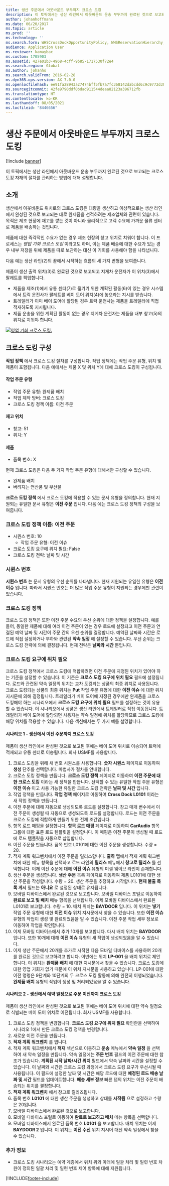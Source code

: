 ```yaml
---
title: 생산 주문에서 아웃바운드 부두까지 크로스 도킹
description: 이 토픽에서는 생산 라인에서 아웃바운드 운송 부두까지 완료된 것으로 보고되는 크로스 도킹 자재의 절차를 관리하는 방법에 대해 설명합니다.
author: johanhoffmann
ms.date: 06/20/2017
ms.topic: article
ms.prod: ''
ms.technology: ''
ms.search.form: WHSCrossDockOpportunityPolicy, WHSReservationHierarchy, WHSInventTableReservationHierarchy, WHSItemGroupLoadTemplate
audience: Application User
ms.reviewer: kamaybac
ms.custom: 1705903
ms.assetid: 427e01b3-4968-4cff-9b85-1717530f72e4
ms.search.region: Global
ms.author: johanho
ms.search.validFrom: 2016-02-28
ms.dyn365.ops.version: AX 7.0.0
ms.openlocfilehash: ee91fa28943a27474bff5fb7a7fc368142dabcdd6c9c9772d38134af0257ef6e
ms.sourcegitcommit: 42fe9790ddf0bdad911544deaa82123a396712fb
ms.translationtype: HT
ms.contentlocale: ko-KR
ms.lasthandoff: 08/05/2021
ms.locfileid: "8446656"
---
```

# <a name="cross-docking-from-production-orders-to-outbound-docks"></a>생산 주문에서 아웃바운드 부두까지 크로스 도킹

[!include [banner](../includes/banner.md)]

이 토픽에서는 생산 라인에서 아웃바운드 운송 부두까지 완료된 것으로 보고되는 크로스 도킹 자재의 절차를 관리하는 방법에 대해 설명합니다.

## <a name="introduction"></a>소개

생산에서 아웃바운드 위치로의 크로스 도킹은 대량을 생산하고 이상적으로는 생산 라인에서 완성된 것으로 보고되는 대로 완제품을 선적하려는 제조업체와 관련이 있습니다. 목적은 제조 현장에 재고를 쌓는 것이 아니라 물리적으로 고객 수요에 가까운 물류 센터로 제품을 배송하는 것입니다.

제품에 대한 즉각적인 수요가 없는 경우 제조 현장의 창고 위치로 치워야 합니다. 이 프로세스는 *영업 기회 크로스 도킹* 이라고도 하며, 이는 제품 배송에 대한 수요가 있는 경우 내부 저장을 위해 제품을 따로 보관하는 대신 이 기회를 사용해야 함을 나타냅니다.

다음 예는 생산 라인(2)의 끝에서 시작하는 흐름의 세 가지 변형을 보여줍니다.

제품이 생산 출력 위치(3)로 완료된 것으로 보고되고 지게차 운전자가 이 위치(3)에서 팔레트를 픽업합니다.

-   제품을 제조(1)에서 유통 센터(7)로 옮기기 위한 계획된 활동(6)이 있는 경우 시스템에서 트럭 운전사가 팔레트를 베이 도어 위치(4)에 놓으라는 지시를 받습니다.
-   트레일러가 이미 베이 도어에 할당된 경우 트럭 운전사는 제품을 트레일러에 직접 적재하도록 지시됩니다.
-   제품 운송을 위한 계획된 활동이 없는 경우 지게차 운전자는 제품을 내부 창고(5)의 위치로 치워야 합니다.

[![영업 기회 크로스 도킹.](./media/scenario1.png)](./media/scenario1.png)

## <a name="configure-cross-docking"></a>크로스 도킹 구성
**작업 정책** 에서 크로스 도킹 절차를 구성합니다. 작업 정책에는 작업 주문 유형, 위치 및 제품이 포함됩니다. 다음 예에서는 제품 X 및 위치 Y에 대해 크로스 도킹이 구성됩니다.

#### <a name="work-order-types"></a>작업 주문 유형

-   작업 주문 유형: 완제품 배치
-   작업 제작 방버: 크로스 도킹
-   크로스 도킹 정책 이름: 이전 주문

#### <a name="inventory-locations"></a>재고 위치

-   창고: 51
-   위치: Y

#### <a name="products"></a>제품

-   품목 번호: X

현재 크로스 도킹은 다음 두 가지 작업 주문 유형에 대해서만 구성할 수 있습니다.

-   완제품 배치
-   버려지는 연산품 및 부산물

**크로스 도킹 정책** 에서 크로스 도킹에 적용할 수 있는 문서 유형을 정의합니다. 현재 지원되는 유일한 문서 유형은 **이전 주문** 입니다. 다음 예는 크로스 도킹 정책의 구성을 보여줍니다.

### <a name="cross-docking-policy-name-transfer-order"></a>크로스 도킹 정책 이름: 이전 주문

- 시퀀스 번호: 10
  -   작업 주문 유형: 이전 이슈
- 크로스 도킹 요구에 위치 필요: False
- 크로스 도킹 전략: 날짜 및 시간

### <a name="sequence-number"></a>시퀀스 번호

**시퀀스 번호** 는 문서 유형의 우선 순위를 나타냅니다. 현재 지원되는 유일한 유형은 **이전 이슈** 입니다. 따라서 시퀀스 번호는 더 많은 작업 주문 유형이 지원되는 경우에만 관련이 있습니다.

### <a name="cross-docking-policy"></a>크로스 도킹 정책

크로스 도킹 정책은 또한 이전 주문 수요의 우선 순위에 대한 정책을 설정합니다. 예를 들어, 동일한 제품에 대해 여러 이전 주문이 있는 경우 로드에 설정되고 이전 주문과 연결된 예약 날짜 및 시간이 주문 간의 우선 순위를 결정합니다. 예약된 날짜와 시간은 로드에 직접 설정하거나 부하와 관련된 **약속 일정** 에 설정할 수 있습니다. 우선 순위는 크로스 도킹 전략에 의해 결정됩니다. 현재 전략은 **날짜와 시간** 뿐입니다.

### <a name="cross-docking-demand-requires-location"></a>크로스 도킹 요구에 위치 필요

크로스 도킹 정책에서 크로스 도킹에 적합하려면 이전 주문에 지정된 위치가 있어야 하는 기준을 설정할 수 있습니다. 이 기준은 **크로스 도킹 요구에 위치 필요** 필드에 설정됩니다. 로드와 관련된 약속 일정의 위치는 교차 도킹되는 상품의 최종 위치로 사용됩니다. 크로스 도킹되는 상품의 최종 위치는 **Put** 작업 주문 유형에 대한 **이전 이슈** 에 대한 위치 지시문에 의해 결정됩니다. 트레일러가 베이 도어에 지정된 경우에만 완제품을 크로스 도킹해야 하는 시나리오에서 **크로스 도킹 요구에 위치 필요** 필드를 설정하는 것이 유용할 수 있습니다. 이 시나리오에서 상품은 생산 라인에서 트레일러로 직접 이동됩니다. 트레일러가 베이 도어에 할당되면 사용자는 약속 일정에 위치를 할당하므로 크로스 도킹에 해당 위치를 적용할 수 있습니다. 다음 섹션에서는 두 가지 예를 설명합니다.

#### <a name="scenario-1--cross-docking-from-production-to-transfer-orders"></a>시나리오 1 - 생산에서 이전 주문까지 크로스 도킹

제품이 생산 라인에서 완성된 것으로 보고된 후에는 베이 도어 위치로 이송되어 트럭에 적재되고 유통 센터로 이송됩니다. 회사 USMF를 사용합니다.

1.  크로스 도킹을 위해 새 번호 시퀀스를 사용합니다. **숫자 시퀀스** 페이지로 이동하여 **생성**  단추를 선택합니다. 마법사가 절차를 안내합니다.
2.  크로스 도킹 정책을 만듭니다. **크로스 도킹 정책** 페이지로 이동하여 **이전 주문에 대한 크로스 도킹** 이라는 새 정책을 만듭니다. 선택할 수 있는 유일한 작업 주문 유형은 **이전 이슈** 이고 사용 가능한 유일한 크로스 도킹 전략은 **날짜 및 시간** 입니다.
3.  작업 정책을 만듭니다. **작업 정책** 페이지로 이동하여 **Cross Dock L0101** 이라는 새 작업 정책을 만듭니다.
4.  이전 주문에 대해 자동으로 생성되도록 로드를 설정합니다. 창고 매개 변수에서 이전 주문이 생성될 때 자동으로 생성되도록 로드를 설정합니다. 로드는 이전 주문을 크로스 도킹에 적합하게 만들기 위한 전제 조건입니다.
5.  항목 로드 매핑을 설정합니다. **항목 로드 매핑** 페이지로 이동하여 **CarAudio** 항목 그룹에 대한 표준 로드 템플릿을 설정합니다. 이 매핑은 이전 주문이 생성될 때 로드에 로드 템플릿을 자동으로 삽입합니다.
6.  이전 주문을 만듭니다. 품목 번호 L0101에 대한 이전 주문을 생성합니다. 수량 = 20.
7.  적재 계획 워크벤치에서 이전 주문을 릴리스합니다. **출하** 탭에서 적재 계획 워크벤치에 대한 메뉴 항목을 선택하고 로드 라인의 **릴리스** 메뉴에서 **창고로 릴리스** 를 선택합니다. 이제 이전 주문에 대해 **이전 이슈** 유형의 미결 웨이브 라인이 존재합니다.
8.  생산 주문을 생성합니다. **생산 주문** 목록 페이지로 이동하여 제품 L0101에 대한 생산 주문을 작성합니다. 수량 = 20. 생산 주문을 추정하고 시작합니다. **현재 불출 목록 게시** 필드는 **아니요** 로 설정된 상태로 유지됩니다.
9.  모바일 디바이스에서 완료된 것으로 보고합니다. 모바일 디바이스 포털로 이동하여 **완료로 보고 및 배치** 메뉴 항목을 선택합니다. 이제 모바일 디바이스에서 완료된 L0101로 보고합니다. 수량 = 10. 배치 위치는 **BAYDOOR** 입니다. 이 위치는 **넣기** 작업 주문 유형에 대한 **이전 이슈** 위치 지시문에서 찾을 수 있습니다. 또한 **이전 이슈** 유형의 작업이 생성 및 완료되었음을 알 수 있습니다. 이전 주문 작업 세부 정보로 이동하여 작업을 확인합니다.
10. 이제 모바일 디바이스에서 추가 10개를 보고합니다. 다시 배치 위치는 **BAYDOOR** 입니다. 또한 10개에 대해 **이전 이슈** 유형의 새 작업이 생성되었음을 알 수 있습니다.
11. 이제 생산 주문에서 20개를 추가로 시작한 다음 모바일 디바이스를 사용하여 20개를 완료된 것으로 보고하려고 합니다. 이번에는 위치 **LP-001** 을 배치 위치로 제안합니다. 이 위치는 **완제품 배치** 에 대한 지시문에서 찾을 수 있습니다. 크로스 도킹에 대한 영업 기회가 없기 때문에 이 위치 지시문을 사용하고 있습니다. LP-001에 대한 이전 명령은 9단계와 10단계의 두 크로스 도킹 활동에 의해 완전히 이행되었습니다. **완제품 배치** 유형의 작업이 생성 및 처리되었음을 알 수 있습니다.

#### <a name="scenario-2---cross-docking-from-production-to-transfer-orders-with-an-appointment-schedule"></a>시나리오 2 - 생산에서 예약 일정으로 주문 이전까지 크로스 도킹

제품이 생산 라인에서 완성된 것으로 보고된 후에는 베이 도어 위치에 대한 약속 일정으로 식별되는 베이 도어 위치로 이전됩니다. 회사 USMF를 사용합니다.

1.  크로스 도킹 정책을 변경합니다. **크로스 도킹 요구에 위치 필요** 확인란을 선택하여 시나리오 1에서 만든 크로스 도킹 정책을 변경합니다.
2.  새로운 이전 주문을 만듭니다.
3.  **적재 계획 워크벤치** 를 엽니다.
4.  적재 계획 워크벤치에서 **적재** 섹션으로 이동하고 **운송** 메뉴에서 **약속 일정** 을 선택하여 새 약속 일정을 만듭니다. 약속 일정에는 **주문 번호** 필드의 이전 주문에 대한 참조가 있습니다. **계획된 시작 날짜/시간 위치** 필드에서 약속 날짜와 시간을 설정할 수 있습니다. 이 날짜와 시간은 크로스 도킹 과정에서 크로스 도킹 요구가 우선시될 때 사용됩니다. 이 필드에 설정한 날짜 및 시간은 해당 로드에 대한 **예정된 로드 배송 날짜 및 시간** 필드를 업데이트합니다. **배송 세부 정보** 빠른 탭의 위치는 이전 주문이 배송되는 위치를 결정합니다.
5.  **적재 계획 워크벤치** 에서 창고로 릴리즈됩니다.
6.  품목 번호 **L0101** 에 대한 생산 주문을 생성하고 상태를 **시작됨** 으로 설정하고 수량은 20입니다.
7.  모바일 디바이스에서 완료된 것으로 보고합니다.
8.  모바일 디바이스 포털로 이동하여 **완료로 보고하고 배치** 메뉴 항목을 선택합니다.
9.  모바일 디바이스에서 완료된 품목 번호 **L0101** 을 보고합니다. 배치 위치는 이제 **BAYDOOR 2** 입니다. 이 위치는 **이전 수신** 위치 지시어 대신 약속 일정에서 찾을 수 있습니다.

### <a name="additional-information"></a>추가 정보

-   크로스 도킹 시나리오는 예약 계층에서 위치 위와 아래에 일괄 처리 및 일련 번호 차원이 정의된 일괄 처리 및 일련 번호 제어 항목에 대해 지원됩니다. 




[!INCLUDE[footer-include](../../includes/footer-banner.md)]